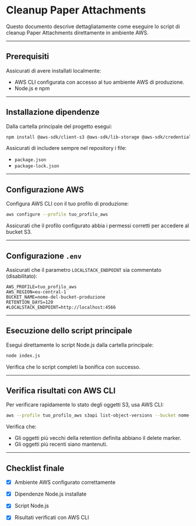 # Cleanup Paper Attachments

Questo documento descrive dettagliatamente come eseguire lo script di cleanup Paper Attachments direttamente in ambiente AWS.

---

## Prerequisiti

Assicurati di avere installati localmente:

* AWS CLI configurata con accesso al tuo ambiente AWS di produzione.
* Node.js e npm

---

## Installazione dipendenze

Dalla cartella principale del progetto esegui:

```bash
npm install @aws-sdk/client-s3 @aws-sdk/lib-storage @aws-sdk/credential-providers dotenv cli-progress
```

Assicurati di includere sempre nel repository i file:

* `package.json`
* `package-lock.json`

---

## Configurazione AWS

Configura AWS CLI con il tuo profilo di produzione:

```bash
aws configure --profile tuo_profilo_aws
```

Assicurati che il profilo configurato abbia i permessi corretti per accedere al bucket S3.

---

## Configurazione `.env`

Assicurati che il parametro `LOCALSTACK_ENDPOINT` sia commentato (disabilitato):

```env
AWS_PROFILE=tuo_profilo_aws
AWS_REGION=eu-central-1
BUCKET_NAME=nome-del-bucket-produzione
RETENTION_DAYS=120
#LOCALSTACK_ENDPOINT=http://localhost:4566
```

---

## Esecuzione dello script principale

Esegui direttamente lo script Node.js dalla cartella principale:

```bash
node index.js
```

Verifica che lo script completi la bonifica con successo.

---

## Verifica risultati con AWS CLI

Per verificare rapidamente lo stato degli oggetti S3, usa AWS CLI:

```bash
aws --profile tuo_profilo_aws s3api list-object-versions --bucket nome-del-bucket-produzione
```

Verifica che:

* Gli oggetti più vecchi della retention definita abbiano il delete marker.
* Gli oggetti più recenti siano mantenuti.

---

## Checklist finale

* [x] Ambiente AWS configurato correttamente
* [x] Dipendenze Node.js installate
* [x] Script Node.js
* [x] Risultati verificati con AWS CLI

